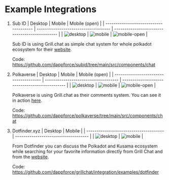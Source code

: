 # Example Integrations

1. Sub ID
   | Desktop | Mobile | Mobile (open) |
   | -------------------------------------- | ------------------------------------ | ---------------------------------------------- |
   | ![desktop](./images/subid/desktop.png) | ![mobile](./images/subid/mobile.png) | ![mobile-open](./images/subid/mobile-open.png) |

   Sub ID is using Grill.chat as simple chat system for whole polkadot ecosystem for their [website](https://subid.io).

   Code: <https://github.com/dappforce/subid/tree/main/src/components/chat>

2. Polkaverse
   | Desktop | Mobile | Mobile (open) |
   | -------------------------------------- | ------------------------------------ | ---------------------------------------------- |
   | ![desktop](./images/polkaverse/desktop.png) | ![mobile](./images/polkaverse/mobile.png) | ![mobile-open](./images/polkaverse/mobile-open.png) |

   Polkaverse is using Grill.chat as their comments system. You can see it in action [here](https://polkaverse.com).

   Code: <https://github.com/dappforce/polkaverse/tree/main/src/components/chat>

3. Dotfinder.xyz
   | Desktop | Mobile |
   | -------------------------------------- | ------------------------------------ |
   | ![desktop](./images/dotfinder/dotfinder1.png) | ![mobile](./images/dotfinder/dotfinder2.png) |

   From Dotfinder you can discuss the Polkadot and Kusama ecosystem while searching for your favorite information directly from Grill Chat and from the [website](https://dotfinder.xyz).

   Code: <https://github.com/dappforce/grillchat/integration/examples/dotfinder>
